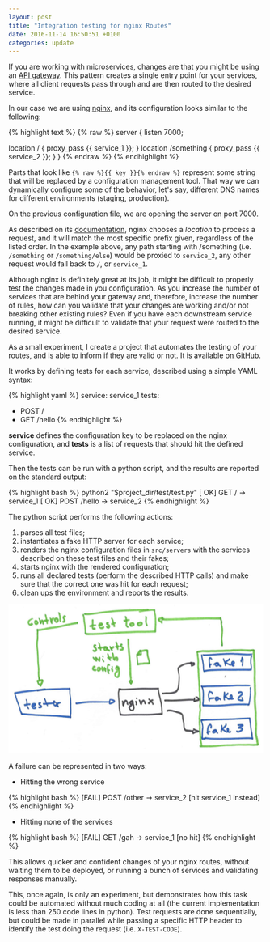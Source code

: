 ```yaml
---
layout: post
title: "Integration testing for nginx Routes"
date: 2016-11-14 16:50:51 +0100
categories: update
---
```


If you are working with microservices, changes are that you might be using an [API gateway](http://microservices.io/patterns/apigateway.html). This pattern creates a single entry point for your services, where all client requests pass through and are then routed to the desired service.

In our case we are using [nginx](https://www.nginx.com/resources/wiki/), and its configuration looks similar to the following:

{% highlight text %}
{% raw %}
server {
  listen 7000;

  location / {
    proxy_pass {{ service_1 }};
  }
  location /something {
    proxy_pass {{ service_2 }};
  }
}
{% endraw %}
{% endhighlight %}

Parts that look like `{% raw %}{{ key }}{% endraw %}` represent some string that will be replaced by a configuration management tool. That way we can dynamically configure some of the behavior, let's say, different DNS names for different environments (staging, production).

On the previous configuration file, we are opening the server on port 7000.

As described on its [documentation](http://nginx.org/en/docs/http/request_processing.html), nginx chooses a *location* to process a request, and it will match the most specific prefix given, regardless of the listed order. In the example above, any path starting with /something (i.e. `/something` or `/something/else`) would be proxied to `service_2`, any other request would fall back to `/`, or `service_1`.

Although nginx is definitely great at its job, it might be difficult to properly test the changes made in you configuration. As you increase the number of services that are behind your gateway and, therefore, increase the number of rules, how can you validate that your changes are working and/or not breaking other existing rules? Even if you have each downstream service running, it might be difficult to validate that your request were routed to the desired service.

As a small experiment, I create a project that automates the testing of your routes, and is able to inform if they are valid or not. It is available [on GitHub](https://github.com/lucastorri/nginx-route-testing).

It works by defining tests for each service, described using a simple YAML syntax:

{% highlight yaml %}
service: service_1
tests:
  - POST /
  - GET /hello
{% endhighlight %}

**service** defines the configuration key to be replaced on the nginx configuration, and **tests** is a list of requests that should hit the defined service.

Then the tests can be run with a python script, and the results are reported on the standard output:

{% highlight bash %}
python2 "$project_dir/test/test.py"
[  OK] GET / -> service_1
[  OK] POST /hello -> service_2
{% endhighlight %}

The python script performs the following actions:

1. parses all test files;
2. instantiates a fake HTTP server for each service;
3. renders the nginx configuration files in `src/servers` with the services described on these test files and their fakes;
4. starts nginx with the rendered configuration;
5. runs all declared tests (perform the described HTTP calls) and make sure that the correct one was hit for each request;
6. clean ups the environment and reports the results.


![nginx test tool overview](/assets/2016-11-14-integration-testing-for-nginx-routes/nginx_test_tool_overview.jpg)


A failure can be represented in two ways:

- Hitting the wrong service

{% highlight bash %}
[FAIL] POST /other -> service_2 [hit service_1 instead]
{% endhighlight %}

- Hitting none of the services

{% highlight bash %}
[FAIL] GET /gah -> service_1 [no hit]
{% endhighlight %}


This allows quicker and confident changes of your nginx routes, without waiting them to be deployed, or running a bunch of services and validating responses manually.

This, once again, is only an experiment, but demonstrates how this task could be automated without much coding at all (the current implementation is less than 250 code lines in python). Test requests are done sequentially, but could be made in parallel while passing a specific HTTP header to identify the test doing the request (i.e. `X-TEST-CODE`).
